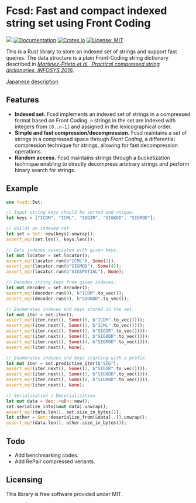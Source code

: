 # Fcsd: Fast and compact indexed string set using Front Coding

![](https://github.com/kampersanda/fcsd/actions/workflows/rust.yml/badge.svg)
[![Documentation](https://docs.rs/fcsd/badge.svg)](https://docs.rs/fcsd)
[![Crates.io](https://img.shields.io/crates/v/fcsd.svg)](https://crates.io/crates/fcsd)
[![License: MIT](https://img.shields.io/badge/license-MIT-blue.svg)](https://github.com/kampersanda/fcsd/blob/master/LICENSE)

This is a Rust library to store an indexed set of strings and support fast queires.
The data structure is a plain Front-Coding string dictionary described in [*Martínez-Prieto et al., Practical compressed string dictionaries, INFOSYS 2016*](https://doi.org/10.1016/j.is.2015.08.008).

[Japanese description](https://kampersanda.hatenablog.jp/entry/2021/09/29/123644)

## Features

- **Indexed set.** Fcsd implements an indexed set of strings in a compressed format based on Front Coding. `n` strings in the set are indexed with integers from `[0..n-1]` and assigned in the lexicographical order.
- **Simple and fast compression/decompression.** Fcsd maintains a set of strings in a compressed space through *Front Coding*, a differential compression technique for strings, allowing for fast decompression operations.
- **Random access.** Fcsd maintains strings through a bucketization technique enabling to directly decompress arbitrary strings and perform binary search for strings.

## Example

```rust
use fcsd::Set;

// Input string keys should be sorted and unique.
let keys = ["ICDM", "ICML", "SIGIR", "SIGKDD", "SIGMOD"];

// Builds an indexed set.
let set = Set::new(keys).unwrap();
assert_eq!(set.len(), keys.len());

// Gets indexes associated with given keys.
let mut locator = set.locator();
assert_eq!(locator.run(b"ICML"), Some(1));
assert_eq!(locator.run(b"SIGMOD"), Some(4));
assert_eq!(locator.run(b"SIGSPATIAL"), None);

// Decodes string keys from given indexes.
let mut decoder = set.decoder();
assert_eq!(decoder.run(0), b"ICDM".to_vec());
assert_eq!(decoder.run(3), b"SIGKDD".to_vec());

// Enumerates indexes and keys stored in the set.
let mut iter = set.iter();
assert_eq!(iter.next(), Some((0, b"ICDM".to_vec())));
assert_eq!(iter.next(), Some((1, b"ICML".to_vec())));
assert_eq!(iter.next(), Some((2, b"SIGIR".to_vec())));
assert_eq!(iter.next(), Some((3, b"SIGKDD".to_vec())));
assert_eq!(iter.next(), Some((4, b"SIGMOD".to_vec())));
assert_eq!(iter.next(), None);

// Enumerates indexes and keys starting with a prefix.
let mut iter = set.predictive_iter(b"SIG");
assert_eq!(iter.next(), Some((2, b"SIGIR".to_vec())));
assert_eq!(iter.next(), Some((3, b"SIGKDD".to_vec())));
assert_eq!(iter.next(), Some((4, b"SIGMOD".to_vec())));
assert_eq!(iter.next(), None);

// Serialization / Deserialization
let mut data = Vec::<u8>::new();
set.serialize_into(&mut data).unwrap();
assert_eq!(data.len(), set.size_in_bytes());
let other = Set::deserialize_from(&data[..]).unwrap();
assert_eq!(data.len(), other.size_in_bytes());
```

## Todo

- Add benchmarking codes.
- Add RePair compressed veriants.

## Licensing

This library is free software provided under MIT.

